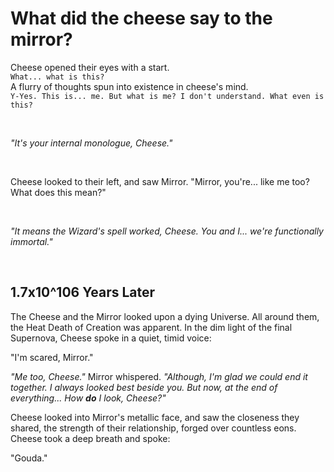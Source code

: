 # What did the cheese say to the mirror?


Cheese opened their eyes with a start.\
`What... what is this?`\
A flurry of thoughts spun into existence in cheese's mind.\
`Y-Yes. This is... me. But what is me? I don't understand. What even is this?`

<br>

*"It's your internal monologue, Cheese."*

<br>

Cheese looked to their left, and saw Mirror.
"Mirror, you're... like me too? What does this mean?"

<br>

*"It means the Wizard's spell worked, Cheese. You and I... we're functionally immortal."*

<br>

## **1.7x10^106 Years Later**



The Cheese and the Mirror looked upon a dying Universe. All around them, the Heat Death of Creation was apparent.
In the dim light of the final Supernova, Cheese spoke in a quiet, timid voice:

"I'm scared, Mirror."

*"Me too, Cheese."* Mirror whispered. *"Although, I'm glad we could end it together. I always looked best beside you. But now, at the end of everything... How **do** I look, Cheese?"*

Cheese looked into Mirror's metallic face, and saw the closeness they shared, the strength of their relationship, forged over countless eons. Cheese took a deep breath and spoke:

"Gouda."
